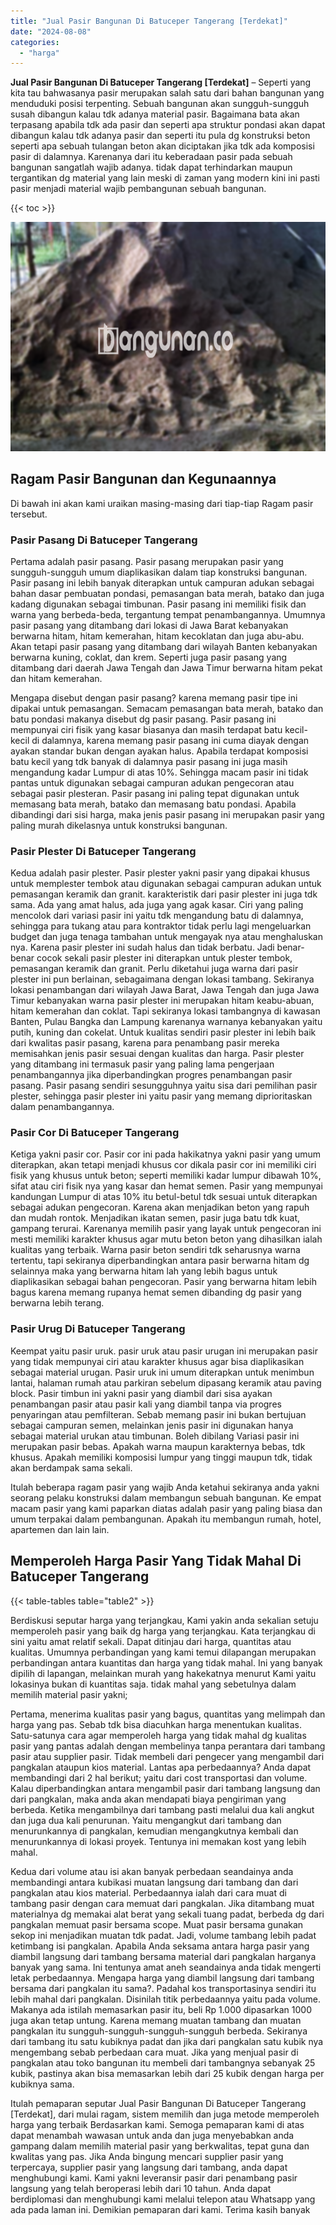 ```yaml
---
title: "Jual Pasir Bangunan Di Batuceper Tangerang [Terdekat]"
date: "2024-08-08"
categories: 
  - "harga"
---
```


**Jual Pasir Bangunan Di Batuceper Tangerang \[Terdekat\]** – Seperti yang kita tau bahwasanya pasir merupakan salah satu dari bahan bangunan yang menduduki posisi terpenting. Sebuah bangunan akan sungguh-sungguh susah dibangun kalau tdk adanya material pasir. Bagaimana bata akan terpasang apabila tdk ada pasir dan seperti apa struktur pondasi akan dapat dibangun kalau tdk adanya pasir dan seperti itu pula dg konstruksi beton seperti apa sebuah tulangan beton akan diciptakan jika tdk ada komposisi pasir di dalamnya. Karenanya dari itu keberadaan pasir pada sebuah bangunan sangatlah wajib adanya. tidak dapat terhindarkan maupun tergantikan dg material yang lain meski di zaman yang modern kini ini pasti pasir menjadi material wajib pembangunan sebuah bangunan.

{{< toc >}}

![Jual Pasir Bangunan Di Batuceper Tangerang [Terdekat]](/images/jual-pasir-bangunan-71.png)

## Ragam Pasir Bangunan dan Kegunaannya

Di bawah ini akan kami uraikan masing-masing dari tiap-tiap Ragam pasir tersebut.

### Pasir Pasang Di Batuceper Tangerang

Pertama adalah pasir pasang. Pasir pasang merupakan pasir yang sungguh-sungguh umum diaplikasikan dalam tiap konstruksi bangunan. Pasir pasang ini lebih banyak diterapkan untuk campuran adukan sebagai bahan dasar pembuatan pondasi, pemasangan bata merah, batako dan juga kadang digunakan sebagai timbunan. Pasir pasang ini memiliki fisik dan warna yang berbeda-beda, tergantung tempat penambangannya. Umumnya pasir pasang yang ditambang dari lokasi di Jawa Barat kebanyakan berwarna hitam, hitam kemerahan, hitam kecoklatan dan juga abu-abu. Akan tetapi pasir pasang yang ditambang dari wilayah Banten kebanyakan berwarna kuning, coklat, dan krem. Seperti juga pasir pasang yang ditambang dari daerah Jawa Tengah dan Jawa Timur berwarna hitam pekat dan hitam kemerahan.

Mengapa disebut dengan pasir pasang? karena memang pasir tipe ini dipakai untuk pemasangan. Semacam pemasangan bata merah, batako dan batu pondasi makanya disebut dg pasir pasang. Pasir pasang ini mempunyai ciri fisik yang kasar biasanya dan masih terdapat batu kecil-kecil di dalamnya, karena memang pasir pasang ini cuma diayak dengan ayakan standar bukan dengan ayakan halus. Apabila terdapat komposisi batu kecil yang tdk banyak di dalamnya pasir pasang ini juga masih mengandung kadar Lumpur di atas 10%. Sehingga macam pasir ini tidak pantas untuk digunakan sebagai campuran adukan pengecoran atau sebagai pasir plesteran. Pasir pasang ini paling tepat digunakan untuk memasang bata merah, batako dan memasang batu pondasi. Apabila dibandingi dari sisi harga, maka jenis pasir pasang ini merupakan pasir yang paling murah dikelasnya untuk konstruksi bangunan.

### Pasir Plester Di Batuceper Tangerang

Kedua adalah pasir plester. Pasir plester yakni pasir yang dipakai khusus untuk memplester tembok atau digunakan sebagai campuran adukan untuk pemasangan keramik dan granit. karakteristik dari pasir plester ini juga tdk sama. Ada yang amat halus, ada juga yang agak kasar. Ciri yang paling mencolok dari variasi pasir ini yaitu tdk mengandung batu di dalamnya, sehingga para tukang atau para kontraktor tidak perlu lagi mengeluarkan budget dan juga tenaga tambahan untuk mengayak nya atau menghaluskan nya. Karena pasir plester ini sudah halus dan tidak berbatu. Jadi benar-benar cocok sekali pasir plester ini diterapkan untuk plester tembok, pemasangan keramik dan granit. Perlu diketahui juga warna dari pasir plester ini pun berlainan, sebagaimana dengan lokasi tambang. Sekiranya lokasi penambangan dari wilayah Jawa Barat, Jawa Tengah dan juga Jawa Timur kebanyakan warna pasir plester ini merupakan hitam keabu-abuan, hitam kemerahan dan coklat. Tapi sekiranya lokasi tambangnya di kawasan Banten, Pulau Bangka dan Lampung karenanya warnanya kebanyakan yaitu putih, kuning dan cokelat. Untuk kualitas sendiri pasir plester ini lebih baik dari kwalitas pasir pasang, karena para penambang pasir mereka memisahkan jenis pasir sesuai dengan kualitas dan harga. Pasir plester yang ditambang ini termasuk pasir yang paling lama pengerjaan penambangannya jika diperbandingkan progres penambangan pasir pasang. Pasir pasang sendiri sesungguhnya yaitu sisa dari pemilihan pasir plester, sehingga pasir plester ini yaitu pasir yang memang diprioritaskan dalam penambangannya.

### Pasir Cor Di Batuceper Tangerang

Ketiga yakni pasir cor. Pasir cor ini pada hakikatnya yakni pasir yang umum diterapkan, akan tetapi menjadi khusus cor dikala pasir cor ini memiliki ciri fisik yang khusus untuk beton; seperti memiliki kadar lumpur dibawah 10%, sifat atau ciri fisik nya yang kasar dan hemat semen. Pasir yang mempunyai kandungan Lumpur di atas 10% itu betul-betul tdk sesuai untuk diterapkan sebagai adukan pengecoran. Karena akan menjadikan beton yang rapuh dan mudah rontok. Menjadikan ikatan semen, pasir juga batu tdk kuat, gampang terurai. Karenanya memilih pasir yang layak untuk pengecoran ini mesti memiliki karakter khusus agar mutu beton beton yang dihasilkan ialah kualitas yang terbaik. Warna pasir beton sendiri tdk seharusnya warna tertentu, tapi sekiranya diperbandingkan antara pasir berwarna hitam dg selainnya maka yang berwarna hitam lah yang lebih bagus untuk diaplikasikan sebagai bahan pengecoran. Pasir yang berwarna hitam lebih bagus karena memang rupanya hemat semen dibanding dg pasir yang berwarna lebih terang.

### Pasir Urug Di Batuceper Tangerang

Keempat yaitu pasir uruk. pasir uruk atau pasir urugan ini merupakan pasir yang tidak mempunyai ciri atau karakter khusus agar bisa diaplikasikan sebagai material urugan. Pasir uruk ini umum diterapkan untuk menimbun lantai, halaman rumah atau parkiran sebelum dipasang keramik atau paving block. Pasir timbun ini yakni pasir yang diambil dari sisa ayakan penambangan pasir atau pasir kali yang diambil tanpa via progres penyaringan atau pemfilteran. Sebab memang pasir ini bukan bertujuan sebagai campuran semen, melainkan jenis pasir ini digunakan hanya sebagai material urukan atau timbunan. Boleh dibilang Variasi pasir ini merupakan pasir bebas. Apakah warna maupun karakternya bebas, tdk khusus. Apakah memiliki komposisi lumpur yang tinggi maupun tdk, tidak akan berdampak sama sekali.

Itulah beberapa ragam pasir yang wajib Anda ketahui sekiranya anda yakni seorang pelaku konstruksi dalam membangun sebuah bangunan. Ke empat macam pasir yang kami paparkan diatas adalah pasir yang paling biasa dan umum terpakai dalam pembangunan. Apakah itu membangun rumah, hotel, apartemen dan lain lain.

## Memperoleh Harga Pasir Yang Tidak Mahal Di Batuceper Tangerang

{{< table-tables table="table2" >}}

Berdiskusi seputar harga yang terjangkau, Kami yakin anda sekalian setuju memperoleh pasir yang baik dg harga yang terjangkau. Kata terjangkau di sini yaitu amat relatif sekali. Dapat ditinjau dari harga, quantitas atau kualitas. Umumnya perbandingan yang kami temui dilapangan merupakan perbandingan antara kuantitas dan harga yang tidak mahal. Ini yang banyak dipilih di lapangan, melainkan murah yang hakekatnya menurut Kami yaitu lokasinya bukan di kuantitas saja. tidak mahal yang sebetulnya dalam memilih material pasir yakni;

Pertama, menerima kualitas pasir yang bagus, quantitas yang melimpah dan harga yang pas. Sebab tdk bisa diacuhkan harga menentukan kualitas. Satu-satunya cara agar memperoleh harga yang tidak mahal dg kualitas pasir yang pantas adalah dengan membelinya tanpa perantara dari tambang pasir atau supplier pasir. Tidak membeli dari pengecer yang mengambil dari pangkalan ataupun kios material. Lantas apa perbedaannya? Anda dapat membandingi dari 2 hal berikut; yaitu dari cost transportasi dan volume. Kalau diperbandingkan antara mengambil pasir dari tambang langsung dan dari pangkalan, maka anda akan mendapati biaya pengiriman yang berbeda. Ketika mengambilnya dari tambang pasti melalui dua kali angkut dan juga dua kali penurunan. Yaitu mengangkut dari tambang dan menurunkannya di pangkalan, kemudian mengangkutnya kembali dan menurunkannya di lokasi proyek. Tentunya ini memakan kost yang lebih mahal.

Kedua dari volume atau isi akan banyak perbedaan seandainya anda membandingi antara kubikasi muatan langsung dari tambang dan dari pangkalan atau kios material. Perbedaannya ialah dari cara muat di tambang pasir dengan cara memuat dari pangkalan. Jika ditambang muat materialnya dg memakai alat berat yang sekali tuang padat, berbeda dg dari pangkalan memuat pasir bersama scope. Muat pasir bersama gunakan sekop ini menjadikan muatan tdk padat. Jadi, volume tambang lebih padat ketimbang isi pangkalan. Apabila Anda seksama antara harga pasir yang diambil langsung dari tambang bersama material dari pangkalan harganya banyak yang sama. Ini tentunya amat aneh seandainya anda tidak mengerti letak perbedaannya. Mengapa harga yang diambil langsung dari tambang bersama dari pangkalan itu sama?. Padahal kos transportasinya sendiri itu lebih mahal dari pangkalan. Disinilah titik perbedaannya yaitu pada volume. Makanya ada istilah memasarkan pasir itu, beli Rp 1.000 dipasarkan 1000 juga akan tetap untung. Karena memang muatan tambang dan muatan pangkalan itu sungguh-sungguh-sungguh-sungguh berbeda. Sekiranya dari tambang itu satu kubiknya padat dan jika dari pangkalan satu kubik nya mengembang sebab perbedaan cara muat. Jika yang menjual pasir di pangkalan atau toko bangunan itu membeli dari tambangnya sebanyak 25 kubik, pastinya akan bisa memasarkan lebih dari 25 kubik dengan harga per kubiknya sama.

Itulah pemaparan seputar Jual Pasir Bangunan Di Batuceper Tangerang \[Terdekat\], dari mulai ragam, sistem memilih dan juga metode memperoleh harga yang terbaik Berdasarkan kami. Semoga pemaparan kami di atas dapat menambah wawasan untuk anda dan juga menyebabkan anda gampang dalam memilih material pasir yang berkwalitas, tepat guna dan kwalitas yang pas. Jika Anda bingung mencari supplier pasir yang terpercaya, supplier pasir yang langsung dari tambang, anda dapat menghubungi kami. Kami yakni leveransir pasir dari penambang pasir langsung yang telah beroperasi lebih dari 10 tahun. Anda dapat berdiplomasi dan menghubungi kami melalui telepon atau Whatsapp yang ada pada laman ini. Demikian pemaparan dari kami. Terima kasih banyak
